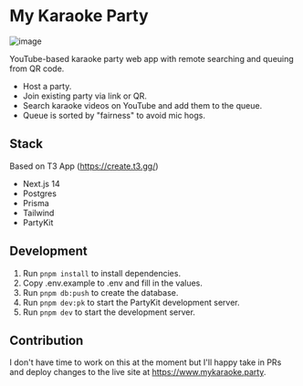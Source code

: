 # My Karaoke Party

![image](https://github.com/user-attachments/assets/45a1f009-d93a-487f-ada7-2b79b60dc416)

YouTube-based karaoke party web app with remote searching and queuing from QR code.

- Host a party.
- Join existing party via link or QR.
- Search karaoke videos on YouTube and add them to the queue.
- Queue is sorted by "fairness" to avoid mic hogs.

## Stack

Based on T3 App (https://create.t3.gg/)

- Next.js 14
- Postgres
- Prisma
- Tailwind
- PartyKit

## Development

1. Run `pnpm install` to install dependencies.
1. Copy .env.example to .env and fill in the values.
1. Run `pnpm db:push` to create the database.
1. Run `pnpm dev:pk` to start the PartyKit development server.
1. Run `pnpm dev` to start the development server.

## Contribution

I don't have time to work on this at the moment but I'll happy take in PRs and deploy changes to the live site at https://www.mykaraoke.party.
